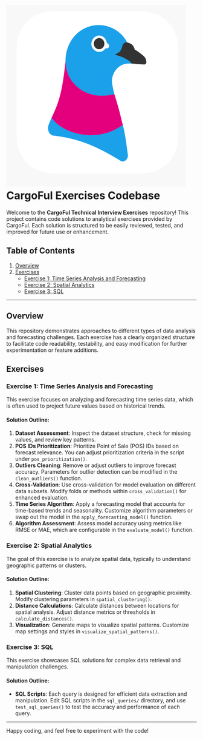 # ![CargoFul Logo](logo.png) CargoFul Exercises Codebase

Welcome to the **CargoFul Technical Interview Exercises** repository! This project contains code solutions to analytical exercises provided by CargoFul. Each solution is structured to be easily reviewed, tested, and improved for future use or enhancement.

## Table of Contents
1. [Overview](#overview)
2. [Exercises](#exercises)
    - [Exercise 1: Time Series Analysis and Forecasting](#exercise-1-time-series-analysis-and-forecasting)
    - [Exercise 2: Spatial Analytics](#exercise-2-spatial-analytics)
    - [Exercise 3: SQL](#exercise-3-sql)

---

## Overview

This repository demonstrates approaches to different types of data analysis and forecasting challenges. Each exercise has a clearly organized structure to facilitate code readability, testability, and easy modification for further experimentation or feature additions.

## Exercises

### Exercise 1: Time Series Analysis and Forecasting

This exercise focuses on analyzing and forecasting time series data, which is often used to project future values based on historical trends.

#### Solution Outline:
1. **Dataset Assessment**: Inspect the dataset structure, check for missing values, and review key patterns.
2. **POS IDs Prioritization**: Prioritize Point of Sale (POS) IDs based on forecast relevance. You can adjust prioritization criteria in the script under `pos_prioritization()`.
3. **Outliers Cleaning**: Remove or adjust outliers to improve forecast accuracy. Parameters for outlier detection can be modified in the `clean_outliers()` function.
4. **Cross-Validation**: Use cross-validation for model evaluation on different data subsets. Modify folds or methods within `cross_validation()` for enhanced evaluation.
5. **Time Series Algorithm**: Apply a forecasting model that accounts for time-based trends and seasonality. Customize algorithm parameters or swap out the model in the `apply_forecasting_model()` function.
6. **Algorithm Assessment**: Assess model accuracy using metrics like RMSE or MAE, which are configurable in the `evaluate_model()` function.

### Exercise 2: Spatial Analytics

The goal of this exercise is to analyze spatial data, typically to understand geographic patterns or clusters. 

#### Solution Outline:
1. **Spatial Clustering**: Cluster data points based on geographic proximity. Modify clustering parameters in `spatial_clustering()`.
2. **Distance Calculations**: Calculate distances between locations for spatial analysis. Adjust distance metrics or thresholds in `calculate_distances()`.
3. **Visualization**: Generate maps to visualize spatial patterns. Customize map settings and styles in `visualize_spatial_patterns()`.

### Exercise 3: SQL

This exercise showcases SQL solutions for complex data retrieval and manipulation challenges. 

#### Solution Outline:
- **SQL Scripts**: Each query is designed for efficient data extraction and manipulation. Edit SQL scripts in the `sql_queries/` directory, and use `test_sql_queries()` to test the accuracy and performance of each query.

---

Happy coding, and feel free to experiment with the code!
